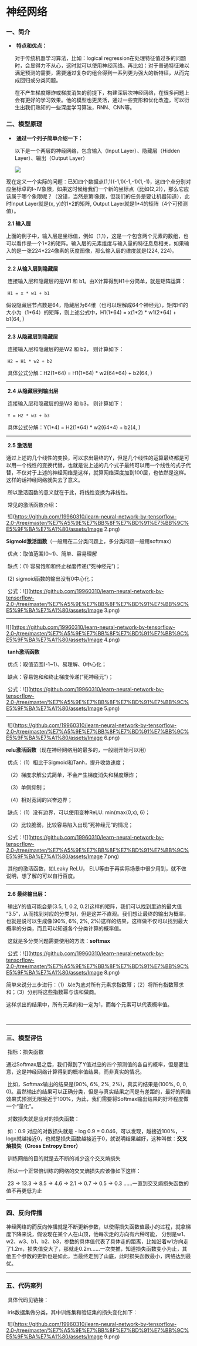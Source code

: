 # 神经网络

### 一、简介

- ​	**特点和优点：**

  对于传统机器学习算法，比如：logical regression在处理特征值过多的问题时，会显得力不从心，这时就可以使用神经网络。再比如：对于普通特征难以满足预测的需要，需要通过复杂的组合得到一系列更为强大的新特征，从而完成回归或分类问题。

  在不产生梯度爆炸或梯度消失的前提下，构建深层次神经网络，在很多问题上会有更好的学习效果。他的模型也更灵活，通过一些变形和优化改造，可以衍生出我们熟知的一些深度学习算法，RNN、CNN等。



### 二、模型原理

- ​	**通过一个列子简单介绍一下：**

  以下是一个两层的神经网络，包含输入（Input Layer）、隐藏层（Hidden Layer）、输出（Output Layer）

  ![](https://github.com/19960310/learn-neural-network-by-tensorflow-2.0-/tree/master/%E7%A5%9E%E7%BB%8F%E7%BD%91%E7%BB%9C%E5%9F%BA%E7%A1%80/assets/img1.png)

​	现在定义一个实际的问题：已知四个数据点(1,1)(-1,1)(-1,-1)(1,-1)，这四个点分别对应坐标卓的I~IV象限，如果这时候给我们一个新的坐标点（比如(2,2)），那么它应该属于哪个象限呢？（没错，当然是第I象限，但我们的任务是要让机器知道），此时Input Layer就是(x, y)的1\*2的矩阵, Output Layer就是1*4的矩阵（4个可预测值）。

​	**2.1 输入层**

​	上面的例子中，输入层是坐标值，例如（1,1），这是一个包含两个元素的数组，也可以看作是一个1\*2的矩阵。输入层的元素维度与输入量的特征息息相关，如果输入的是一张224\*224像素的灰度图像，那么输入层的维度就是(224, 224)。

------

​	**2.2 从输入层到隐藏层**

​	连接输入层和隐藏层的是W1 和 b1。由X计算得到H1十分简单，就是矩阵运算：

​																			`H1 = x * w1 + b1`	

​	假设隐藏层节点数是64，隐藏层为64维（也可以理解成64个神经元），矩阵H1的大小为（1\*64）的矩阵，则上述公式中，H1(1\*64) = x(1\*2) * w1(2\*64) + b1(64, )

------

​	**2.3 从隐藏层到隐藏层**			

​	连接输入层和隐藏层的是W2 和 b2， 则计算如下：

​																			`H2 = H1 * w2 + b2`		

​	具体公式分解：H2(1\*64) = H1(1\*64) * w2(64\*64) + b2(64, )	

------

​	**2.4 从隐藏层到输出层**											

​	连接输入层和隐藏层的是W3 和 b3， 则计算如下：

​																			`Y = H2 * w3 + b3`

​	具体公式分解：Y(1\*4) = H2(1\*64) * w2(64\*4) + b2(4, )	

------

​	**2.5 激活层**	

​		通过上述的几个线性的变换，可以求出最终的Y，但是几个线性的运算最终都是可以用一个线性的变换代替，也就是说上述的几个式子最终可以用一个线性的式子代替，不仅对于上述的神经网络是这样，就算网络深度加到100层，也依然是这样。这样的话神经网络就失去了意义。

​		所以激活函数的意义就在于此，将线性变换为非线性。

​		常见的激活函数介绍：

​						![](https://github.com/19960310/learn-neural-network-by-tensorflow-2.0-/tree/master/%E7%A5%9E%E7%BB%8F%E7%BD%91%E7%BB%9C%E5%9F%BA%E7%A1%80/assets/Image 2.png)

​		**Sigmold激活函数**（一般用在二分类问题上，多分类问题一般用softmax）

​		优点：取值范围(0~1)、简单、容易理解

​		缺点：(1) 容易饱和和终止梯度传递(“死神经元”)；

​				   (2) sigmoid函数的输出没有0中心化；

​		公式：![](https://github.com/19960310/learn-neural-network-by-tensorflow-2.0-/tree/master/%E7%A5%9E%E7%BB%8F%E7%BD%91%E7%BB%9C%E5%9F%BA%E7%A1%80/assets/Image 3.png)

------

![](https://github.com/19960310/learn-neural-network-by-tensorflow-2.0-/tree/master/%E7%A5%9E%E7%BB%8F%E7%BD%91%E7%BB%9C%E5%9F%BA%E7%A1%80/assets/Image 4.png)

​		**tanh激活函数**

​		优点：取值范围(-1~1)、易理解、0中心化；

​		缺点：容易饱和和终止梯度传递(“死神经元”)；

​		公式：![](https://github.com/19960310/learn-neural-network-by-tensorflow-2.0-/tree/master/%E7%A5%9E%E7%BB%8F%E7%BD%91%E7%BB%9C%E5%9F%BA%E7%A1%80/assets/Image 5.png)

------

​									![](https://github.com/19960310/learn-neural-network-by-tensorflow-2.0-/tree/master/%E7%A5%9E%E7%BB%8F%E7%BD%91%E7%BB%9C%E5%9F%BA%E7%A1%80/assets/Image 6.png)

​		**relu激活函数**（现在神经网络用的最多的，一般刚开始可以用）

​		优点：（1）相比于Sigmoid和Tanh，提升收敛速度；

​					（2）梯度求解公式简单，不会产生梯度消失和梯度爆炸；

​					（3）单侧抑制；

​					（4）相对宽阔的兴奋边界；

​		缺点：（1）没有边界，可以使用变种ReLU: min(max(0,x), 6)；

​					（2）比较脆弱，比较容易陷入出现”死神经元”的情况；

​		公式：![](https://github.com/19960310/learn-neural-network-by-tensorflow-2.0-/tree/master/%E7%A5%9E%E7%BB%8F%E7%BD%91%E7%BB%9C%E5%9F%BA%E7%A1%80/assets/Image 7.png)

​		其他的激活函数，如Leaky ReLU， ELU等由于再实际场景中很少用到，就不做说明，想了解的可以自行百度。

------

​		**2.6 最终输出层：**

​		输出Y的值可能会是(3.5, 1, 0.2, 0.2)这样的矩阵，我们可以找到里边的最大值 “3.5”，从而找到对应的分类为I，但是这并不直观。我们想让最终的输出为概率，也就是说可以生成像(90%, 6%, 2%, 2%)这样的结果，这样做不仅可以找到最大概率的分类，而且可以知道各个分类计算的概率值。

​		这就是多分类问题需要使用的方法：**softmax**

​		公式：![](https://github.com/19960310/learn-neural-network-by-tensorflow-2.0-/tree/master/%E7%A5%9E%E7%BB%8F%E7%BD%91%E7%BB%9C%E5%9F%BA%E7%A1%80/assets/Image 8.png)

​		简单来说分三步进行：（1）以e为底对所有元素求指数幂；（2）将所有指数幂求和；（3）分别将这些指数幂与该和做商。

​		这样求出的结果中，所有元素的和一定为1，而每个元素可以代表概率值。

​	

------

### 三、模型评估

​	指标：损失函数

​	通过Softmax层之后，我们得到了Y值对应的四个预测值的各自的概率，但是要注意，这是神经网络计算得到的概率值结果，而非真实的情况。

​	比如，Softmax输出的结果是(90%, 6%, 2%, 2%)，真实的结果是(100%, 0, 0, 0)。虽然输出的结果可以正确分类，但是与真实结果之间是有差距的，最好的网络效果式预测无限接近于100%，为此，我们需要将Softmax输出结果的好坏程度做一个“量化”。

​	对数损失就是应对的损失函数：

​	如：0.9 对应的对数损失就是 - log 0.9 =  0.046，可以发现，越接近100%， -logx就越接近0，也就是损失函数越接近于0，就说明结果越好，这种叫做：**交叉熵损失（Cross Entropy Error）**

​	训练网络的目的就是去不断的减少这个交叉熵损失

​	所以一个正常倍训练的网络的交叉熵损失应该像如下这样：

​	23 -> 13.3 -> 8.5 -> 4.6 -> 2.1 -> 0.7 -> 0.5 -> 0.3 ......一直到交叉熵损失函数的值不再更低为止

------

### 四、反向传播

​	神经网络的而反向传播就是不断更新参数，以使得损失函数值最小的过程，就拿梯度下降来说，假设现在某个人在山顶，他每次走的方向有六种可能， 分别是w1、w2、w3、b1、b2、b3，参数的具体值代表了具体走的距离，比如沿着w1方向走了1.2m，损失值变大了，那就走0.2m......一次类推，知道损失函数变小为止，其他五个参数的更新也是如此，当最终走到了山底，此时损失函数最小，网络达到最优。

------

### 五、代码案列

​	具体代码见链接：

[1]: https://github.com/19960310/learn-neural-network-by-tensorflow-2.0-

​	iris数据集做分类，其中训练集和验证集的损失变化如下：

​	![](https://github.com/19960310/learn-neural-network-by-tensorflow-2.0-/tree/master/%E7%A5%9E%E7%BB%8F%E7%BD%91%E7%BB%9C%E5%9F%BA%E7%A1%80/assets/Image 9.png)
